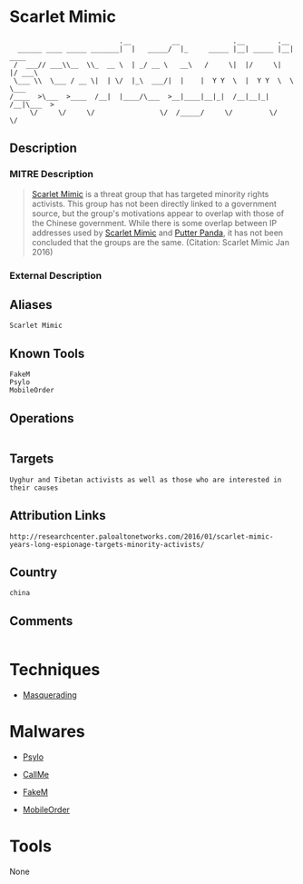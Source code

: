 
# Scarlet Mimic

```
                           .__          __             .__        .__        
  ______ ____ _____ _______|  |   _____/  |_     _____ |__| _____ |__| ____  
 /  ___// ___\\__  \\_  __ \  | _/ __ \   __\   /     \|  |/     \|  |/ ___\ 
 \___ \\  \___ / __ \|  | \/  |_\  ___/|  |    |  Y Y  \  |  Y Y  \  \  \___ 
/____  >\___  >____  /__|  |____/\___  >__|____|__|_|  /__|__|_|  /__|\___  >
     \/     \/     \/                \/  /_____/     \/         \/        \/ 

```

## Description

### MITRE Description

> [Scarlet Mimic](https://attack.mitre.org/groups/G0029) is a threat group that has targeted minority rights activists. This group has not been directly linked to a government source, but the group's motivations appear to overlap with those of the Chinese government. While there is some overlap between IP addresses used by [Scarlet Mimic](https://attack.mitre.org/groups/G0029) and [Putter Panda](https://attack.mitre.org/groups/G0024), it has not been concluded that the groups are the same. (Citation: Scarlet Mimic Jan 2016)

### External Description

> 

## Aliases

```
Scarlet Mimic
```

## Known Tools

```
FakeM
Psylo
MobileOrder
```

## Operations

```

```

## Targets

```
Uyghur and Tibetan activists as well as those who are interested in their causes
```

## Attribution Links

```
http://researchcenter.paloaltonetworks.com/2016/01/scarlet-mimic-years-long-espionage-targets-minority-activists/
```

## Country

```
china
```

## Comments

```

```

# Techniques


* [Masquerading](../techniques/Masquerading.md)


# Malwares


* [Psylo](../malwares/Psylo.md)

* [CallMe](../malwares/CallMe.md)
    
* [FakeM](../malwares/FakeM.md)
    
* [MobileOrder](../malwares/MobileOrder.md)
    

# Tools

None
